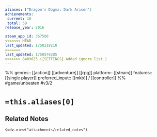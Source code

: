 ```yaml
---
aliases: ["Dragon's Dogma: Dark Arisen"]
achievements:
 current: 10
 total: 59
release_year: 2016

steam_app_id: 367500
<<<<<<< HEAD
last_updated: 1750218210
=======
last_updated: 1750870285
>>>>>>> 8409623 ([SETTINGS] Added ignore list.)
---
```

%%
genres:: [[action]] [[adventure]] [[rpg]]
platform:: [[steam]]
features:: [[single player]]
preferred_input:: [[mkb]] / [[controller]]
%%
#game/unbeaten
#v3/2

# `=this.aliases[0]`
## Related Notes
`$=dv.view("attachments/related_notes")`